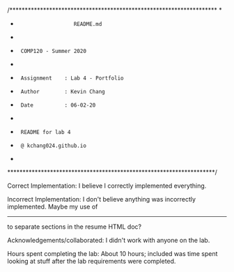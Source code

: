 /******************************************************************** 
 *
 *                       README.md
 *
 *      COMP120 - Summer 2020
 *
 *      Assignment    : Lab 4 - Portfolio
 *      Author        : Kevin Chang
 *      Date          : 06-02-20
 *      
 *      README for lab 4
 *      @ kchang024.github.io
 *
 ********************************************************************/


Correct Implementation:
    I believe I correctly implemented everything.

Incorrect Implementation:
	I don't believe anything was incorrectly implemented.
	Maybe my use of <hr/> to separate sections in the resume HTML doc?

Acknowledgements/collaborated:
	I didn't work with anyone on the lab.

Hours spent completing the lab:
	About 10 hours; included was time spent looking at stuff after the 
	lab requirements were completed.

